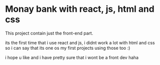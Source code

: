# Monay bank with react, js, html and css

This project contain just the front-end part.

its the first time that i use react and js, i didnt work a lot with html and css so i can say that its one os my first projects using those too :)

i hope u like and i have pretty sure that i wont be a front dev haha

